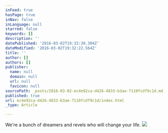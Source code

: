 ```yaml
---
inFeed: true
hasPage: true
inNav: false
inLanguage: null
starred: false
keywords: []
description: ''
datePublished: '2016-03-02T19:32:30.304Z'
dateModified: '2016-03-02T19:32:22.564Z'
title: ''
author: []
authors: []
publisher:
  name: null
  domain: null
  url: null
  favicon: null
sourcePath: _posts/2016-03-02-ec4e92ca-d426-4833-b3ae-7110fcdf9c1d.md
published: true
url: ec4e92ca-d426-4833-b3ae-7110fcdf9c1d/index.html
_type: Article

---
```

We're a bunch of dreamers and revels who will change your life. ![](https://the-grid-user-content.s3-us-west-2.amazonaws.com/cc5508fd-746c-4857-868d-93fc6a912300.jpg)